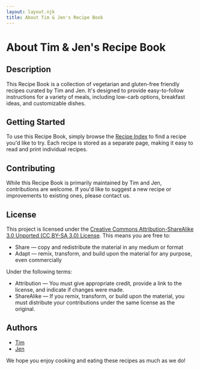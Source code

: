 ```yaml
---
layout: layout.njk
title: About Tim & Jen's Recipe Book
---
```


# About Tim & Jen's Recipe Book

## Description
This Recipe Book is a collection of vegetarian and gluten-free friendly recipes curated by Tim and Jen. It's designed to provide easy-to-follow instructions for a variety of meals, including low-carb options, breakfast ideas, and customizable dishes.

## Getting Started
To use this Recipe Book, simply browse the [Recipe Index](/) to find a recipe you'd like to try. Each recipe is stored as a separate page, making it easy to read and print individual recipes.

## Contributing
While this Recipe Book is primarily maintained by Tim and Jen, contributions are welcome. If you'd like to suggest a new recipe or improvements to existing ones, please contact us.

## License
This project is licensed under the [Creative Commons Attribution-ShareAlike 3.0 Unported (CC BY-SA 3.0) License](https://creativecommons.org/licenses/by-sa/3.0/). This means you are free to:
- Share — copy and redistribute the material in any medium or format
- Adapt — remix, transform, and build upon the material for any purpose, even commercially

Under the following terms:
- Attribution — You must give appropriate credit, provide a link to the license, and indicate if changes were made.
- ShareAlike — If you remix, transform, or build upon the material, you must distribute your contributions under the same license as the original.

## Authors
- [Tim](https://instagram.com/tim.dobson.uk)
- [Jen](https://instagram.com/furryjenn83)

We hope you enjoy cooking and eating these recipes as much as we do!
